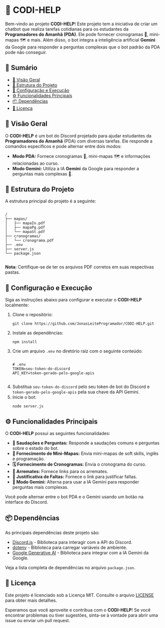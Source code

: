 <!DOCTYPE html>
<html lang="pt-BR">
<body>
    <div class="container">
        <h1>🤖 CODI-HELP</h1>
        <p>Bem-vindo ao projeto <strong>CODI-HELP</strong>! Este projeto tem a iniciativa de criar um chatbot que realiza tarefas cotidianas para os estudantes da <strong>Programadores do Amanhã (PDA)</strong>. Ele pode fornecer cronogramas 📅, mini-mapas 🗺️ e mais. Além disso, o bot integra a inteligência artificial <strong>Gemini</strong> da Google para responder a perguntas complexas que o bot padrão da PDA pode não conseguir.</p>
        <h2>📄 Sumário</h2>
        <ul>
            <li><a href="#visao-geral">📘 Visão Geral</a></li>
            <li><a href="#estrutura-do-projeto">📂 Estrutura do Projeto</a></li>
            <li><a href="#configuracao">🔧 Configuração e Execução</a></li>
            <li><a href="#funcionalidades">⚙️ Funcionalidades Principais</a></li>
            <li><a href="#dependencias">📦 Dependências</a></li>
            <li><a href="#licenca">📝 Licença</a></li>
        </ul>
        <h2 id="visao-geral">📘 Visão Geral</h2>
        <p>O <strong>CODI-HELP</strong> é um bot do Discord projetado para ajudar estudantes da <strong>Programadores do Amanhã</strong> (PDA) com diversas tarefas. Ele responde a comandos específicos e pode alternar entre dois modos:</p>
        <ul>
            <li><strong>Modo PDA:</strong> Fornece cronogramas 📅, mini-mapas 🗺️ e informações relacionadas ao curso.</li>
            <li><strong>Modo Gemini:</strong> Utiliza a IA <strong>Gemini</strong> da Google para responder a perguntas mais complexas 🤖.</li>
        </ul>
        <h2 id="estrutura-do-projeto">📂 Estrutura do Projeto</h2>
        <p>A estrutura principal do projeto é a seguinte:</p>
        <pre><code>
/
├── mapas/
│   ├── mapaIn.pdf
│   ├── mapaPg.pdf
│   └── mapaSt.pdf
├── cronogramas/
│   └── cronograma.pdf
├── .env
├── server.js
└── package.json
        </code></pre>
        <p><strong>Nota:</strong> Certifique-se de ter os arquivos PDF corretos em suas respectivas pastas.</p>
        <h2 id="configuracao">🔧 Configuração e Execução</h2>
        <p>Siga as instruções abaixo para configurar e executar o <strong>CODI-HELP</strong> localmente:</p>
        <ol>
            <li>Clone o repositório:</li>
            <pre><code>git clone https://github.com/JonasLeiteProgramador/CODI-HELP.git</code></pre>
            <li>Instale as dependências:</li>
            <pre><code>npm install</code></pre>
            <li>Crie um arquivo <code>.env</code> no diretório raiz com o seguinte conteúdo:</li>
            <pre><code>
# .env
TOKEN=seu-token-do-discord
API_KEY=token-gerado-pelo-google-apis
            </code></pre>
            <li>Substitua <code>seu-token-do-discord</code> pelo seu token de bot do Discord e <code>token-gerado-pelo-google-apis</code> pela sua chave da API Gemini.</li>
            <li>Inicie o bot:</li>
            <pre><code>node server.js</code></pre>
        </ol>
        <h2 id="funcionalidades">⚙️ Funcionalidades Principais</h2>
        <p>O <strong>CODI-HELP</strong> possui as seguintes funcionalidades:</p>
        <ul>
            <li><strong>👋 Saudações e Perguntas:</strong> Responde a saudações comuns e perguntas sobre o estado do bot.</li>
            <li><strong>📜 Fornecimento de Mini-Mapas:</strong> Envia mini-mapas de soft skills, inglês e programação.</li>
            <li><strong>🗓️ Fornecimento de Cronogramas:</strong> Envia o cronograma do curso.</li>
            <li><strong>🔗 Arremates:</strong> Fornece links para os arremates.</li>
            <li><strong>📄 Justificativa de Faltas:</strong> Fornece o link para justificar faltas.</li>
            <li><strong>🤖 Modo Gemini:</strong> Alterna para usar a IA Gemini para responder perguntas mais complexas.</li>
        </ul>
        <p>Você pode alternar entre o bot PDA e o Gemini usando um botão na interface do Discord.</p>
        <h2 id="dependencias">📦 Dependências</h2>
        <p>As principais dependências deste projeto são:</p>
        <ul>
            <li><a href="https://discord.js.org/" target="_blank">Discord.js</a> - Biblioteca para interagir com a API do Discord.</li>
            <li><a href="https://www.npmjs.com/package/dotenv" target="_blank">dotenv</a> - Biblioteca para carregar variáveis de ambiente.</li>
            <li><a href="https://developers.generative-ai.google" target="_blank">Google Generative AI</a> - Biblioteca para integrar com a IA Gemini da Google.</li>
        </ul>
        <p>Veja a lista completa de dependências no arquivo <code>package.json</code>.</p>
        <h2 id="licenca">📝 Licença</h2>
        <p>Este projeto é licenciado sob a Licença MIT. Consulte o arquivo <a href="LICENSE">LICENSE</a> para obter mais detalhes.</p>
        <p>Esperamos que você aproveite e contribua com o <strong>CODI-HELP</strong>! Se você encontrar problemas ou tiver sugestões, sinta-se à vontade para abrir uma issue ou enviar um pull request.</p>
    </div>
</body>
</html>
